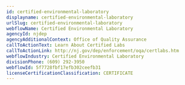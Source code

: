 ```yaml
---
id: certified-environmental-laboratory
displayname: certified-environmental-laboratory
urlSlug: certified-environmental-laboratory
webflowName: Certified Environmental Laboratory
agencyId: njdep
agencyAdditionalContext: Office of Quality Assurance
callToActionText: Learn About Certified Labs
callToActionLink: http://nj.gov/dep/enforcement/oqa/certlabs.htm
webflowIndustry: Certified Environmental Laboratory
divisionPhone: (609) 292-3950
webflowId: 5f7728fbf17efb302ceefb31
licenseCertificationClassification: CERTIFICATE
---
```

